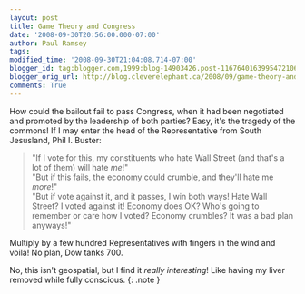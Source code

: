 ```yaml
---
layout: post
title: Game Theory and Congress
date: '2008-09-30T20:56:00.000-07:00'
author: Paul Ramsey
tags: 
modified_time: '2008-09-30T21:04:08.714-07:00'
blogger_id: tag:blogger.com,1999:blog-14903426.post-1167640163995472106
blogger_orig_url: http://blog.cleverelephant.ca/2008/09/game-theory-and-congress.html
comments: True
---
```


How could the bailout fail to pass Congress, when it had been negotiated and promoted by the leadership of both parties? Easy, it's the tragedy of the commons! If I may enter the head of the Representative from South Jesusland, Phil I. Buster:

> "If I vote for this, my constituents who hate Wall Street (and that's a lot of them) will hate *me*!"<br />
> "But if this fails, the economy could crumble, and they'll hate me *more*!"<br />
> "But if vote against it, and it passes, I win both ways! Hate Wall Street? I voted against it! Economy does OK? Who's going to remember or care how I voted? Economy crumbles? It was a bad plan anyways!"

Multiply by a few hundred Representatives with fingers in the wind and voila! No plan, Dow tanks 700.

No, this isn't geospatial, but I find it *really interesting*! Like having my liver removed while fully conscious.
{: .note }


